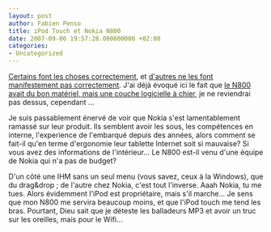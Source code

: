 ```yaml
---
layout: post
author: Fabien Penso
title: iPod Touch et Nokia N800
date: 2007-09-06 19:57:28.000000000 +02:00
categories:
- Uncategorized
---
```

<a href="http://www.apple.com/fr/ipodtouch/">Certains font les choses correctement</a>, et <a href="http://www.nokia.fr/A4363032">d'autres ne les font manifestement pas correctement</a>. J'ai déjà évoqué ici le fait que <a href="http://blog.penso.info/tag/N800">le N800 avait du bon matériel, mais une couche logicielle à chier</a>, je ne reviendrai pas dessus, cependant ...

Je suis passablement énervé de voir que Nokia s'est lamentablement ramassé sur leur produit. Ils semblent avoir les sous, les compétences en interne, l'experience de l'embarqué depuis des années, alors comment se fait-il qu'en terme d'ergonomie leur tablette Internet soit si mauvaise? Si vous avez des informations de l'intérieur... Le N800 est-il venu d'une équipe de Nokia qui n'a pas de budget?

D'un côté une IHM sans un seul menu (vous savez, ceux à la Windows), que du drag&drop ; de l'autre chez Nokia, c'est tout l'inverse. Aaah Nokia, tu me tues. Alors évidemment l'iPod est propriétaire, mais s'il marche... Je sens que mon N800 me servira beaucoup moins, et que l'iPod touch me tend les bras. Pourtant, Dieu sait que je déteste les balladeurs MP3 et avoir un truc sur les oreilles, mais pour le Wifi...
